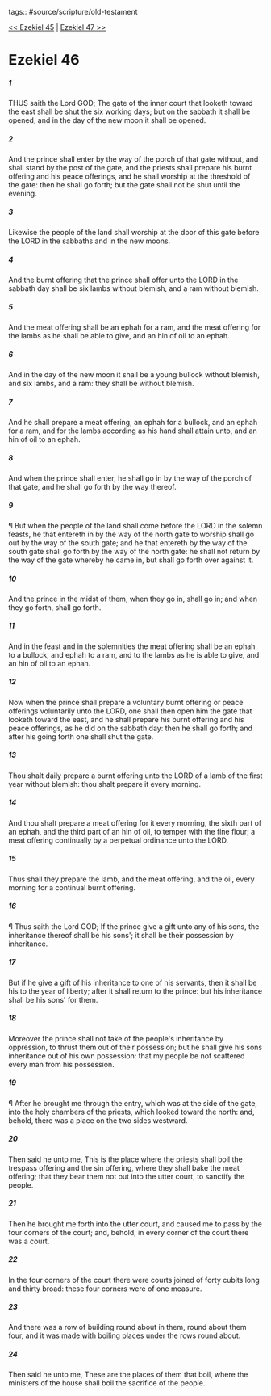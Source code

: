 tags:: #source/scripture/old-testament

[<< Ezekiel 45](/Old_Testament/26_Ezekiel/Ezekiel_45.md) | [Ezekiel 47 >>](/Old_Testament/26_Ezekiel/Ezekiel_47.md)

# Ezekiel 46

##### 1

THUS saith the Lord GOD; The gate of the inner court that looketh toward the east shall be shut the six working days; but on the sabbath it shall be opened, and in the day of the new moon it shall be opened.

##### 2

And the prince shall enter by the way of the porch of that gate without, and shall stand by the post of the gate, and the priests shall prepare his burnt offering and his peace offerings, and he shall worship at the threshold of the gate: then he shall go forth; but the gate shall not be shut until the evening.

##### 3

Likewise the people of the land shall worship at the door of this gate before the LORD in the sabbaths and in the new moons.

##### 4

And the burnt offering that the prince shall offer unto the LORD in the sabbath day shall be six lambs without blemish, and a ram without blemish.

##### 5

And the meat offering shall be an ephah for a ram, and the meat offering for the lambs as he shall be able to give, and an hin of oil to an ephah.

##### 6

And in the day of the new moon it shall be a young bullock without blemish, and six lambs, and a ram: they shall be without blemish.

##### 7

And he shall prepare a meat offering, an ephah for a bullock, and an ephah for a ram, and for the lambs according as his hand shall attain unto, and an hin of oil to an ephah.

##### 8

And when the prince shall enter, he shall go in by the way of the porch of that gate, and he shall go forth by the way thereof.

##### 9

¶ But when the people of the land shall come before the LORD in the solemn feasts, he that entereth in by the way of the north gate to worship shall go out by the way of the south gate; and he that entereth by the way of the south gate shall go forth by the way of the north gate: he shall not return by the way of the gate whereby he came in, but shall go forth over against it.

##### 10

And the prince in the midst of them, when they go in, shall go in; and when they go forth, shall go forth.

##### 11

And in the feast and in the solemnities the meat offering shall be an ephah to a bullock, and ephah to a ram, and to the lambs as he is able to give, and an hin of oil to an ephah.

##### 12

Now when the prince shall prepare a voluntary burnt offering or peace offerings voluntarily unto the LORD, one shall then open him the gate that looketh toward the east, and he shall prepare his burnt offering and his peace offerings, as he did on the sabbath day: then he shall go forth; and after his going forth one shall shut the gate.

##### 13

Thou shalt daily prepare a burnt offering unto the LORD of a lamb of the first year without blemish: thou shalt prepare it every morning.

##### 14

And thou shalt prepare a meat offering for it every morning, the sixth part of an ephah, and the third part of an hin of oil, to temper with the fine flour; a meat offering continually by a perpetual ordinance unto the LORD.

##### 15

Thus shall they prepare the lamb, and the meat offering, and the oil, every morning for a continual burnt offering.

##### 16

¶ Thus saith the Lord GOD; If the prince give a gift unto any of his sons, the inheritance thereof shall be his sons'; it shall be their possession by inheritance.

##### 17

But if he give a gift of his inheritance to one of his servants, then it shall be his to the year of liberty; after it shall return to the prince: but his inheritance shall be his sons' for them.

##### 18

Moreover the prince shall not take of the people's inheritance by oppression, to thrust them out of their possession; but he shall give his sons inheritance out of his own possession: that my people be not scattered every man from his possession.

##### 19

¶ After he brought me through the entry, which was at the side of the gate, into the holy chambers of the priests, which looked toward the north: and, behold, there was a place on the two sides westward.

##### 20

Then said he unto me, This is the place where the priests shall boil the trespass offering and the sin offering, where they shall bake the meat offering; that they bear them not out into the utter court, to sanctify the people.

##### 21

Then he brought me forth into the utter court, and caused me to pass by the four corners of the court; and, behold, in every corner of the court there was a court.

##### 22

In the four corners of the court there were courts joined of forty cubits long and thirty broad: these four corners were of one measure.

##### 23

And there was a row of building round about in them, round about them four, and it was made with boiling places under the rows round about.

##### 24

Then said he unto me, These are the places of them that boil, where the ministers of the house shall boil the sacrifice of the people.
